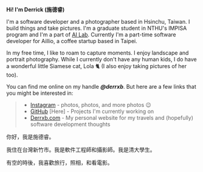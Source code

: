 **Hi! I'm Derrick (施德睿)**

I'm a software developer and a photographer based in Hsinchu, Taiwan. I build things and take pictures. I'm a graduate student in NTHU's IMPISA program and I'm a part of [AI Lab](http://ai.cs.nthu.edu.tw/). Currently I'm a part-time software developer for Aillio, a coffee startup based in Taipei.

In my free time, I like to roam to capture moments. I enjoy landscape and portrait photography. While I currently don't have any human kids, I do have a wonderful little Siamese cat, Lola 🐈 (I also enjoy taking pictures of her too).

You can find me online on my handle **_@derrxb_**. But here are a few links that you might be interested in:

> - [Instagram](https://instagram.com/derrxb) - photos, photos, and more photos 😉
> - [GitHub](https://github.com/derrxb) [Here] - Projects I'm currently working on
> - [Derrxb.com](https://derrxb.com) - My personal website for my travels and (hopefully) software development thoughts

你好，我是施德睿。

我住在台灣新竹市。我是軟件工程師和攝影師。我是清大學生。

有空的時後，我喜歡旅行，照相，和看電影。

